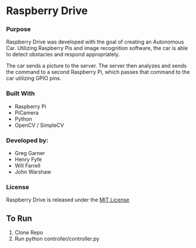 # Raspberry Drive

### Purpose
Raspberry Drive was developed with the goal of creating an Autonomous Car. Utilizing Raspberry Pis and image recognition software, the car is able to detect obstacles and respond appropriately. 

The car sends a picture to the server. The server then analyzes and sends the command to a second Raspberry Pi, which passes that command to the car utilizing GPIO pins. 

### Built With
- Raspberry Pi
- PiCamera
- Python
- OpenCV / SimpleCV

### Developed by:
- Greg Garner
- Henry Fyfe
- Will Farrell
- John Warshaw

### License
Raspberry Drive is released under the [MIT License](https://opensource.org/licenses/MIT)

## To Run

1. Clone Repo
2. Run python controller/controller.py